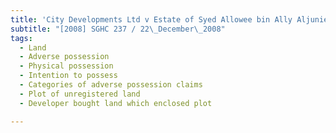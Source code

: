 ```yaml
---
title: 'City Developments Ltd v Estate of Syed Allowee bin Ally Aljunied, deceased'
subtitle: "[2008] SGHC 237 / 22\_December\_2008"
tags:
  - Land
  - Adverse possession
  - Physical possession
  - Intention to possess
  - Categories of adverse possession claims
  - Plot of unregistered land
  - Developer bought land which enclosed plot

---
```


